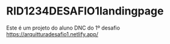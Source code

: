 # RID1234DESAFIO1landingpage
Este é um projeto do aluno DNC do 1º desafio
https://arquitturadesafio1.netlify.app/

